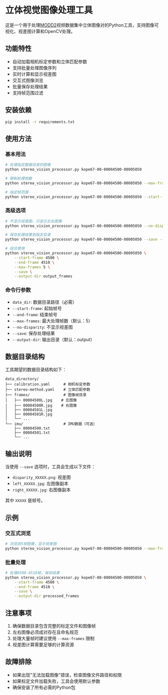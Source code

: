 # 立体视觉图像处理工具

这是一个用于处理[MODD2](https://box.vicos.si/borja/viamaro/index.html)视频数据集中立体图像对的Python工具，支持图像可视化、视差图计算和OpenCV处理。

## 功能特性

- 自动加载相机标定参数和立体匹配参数
- 支持批量处理图像序列
- 实时计算和显示视差图
- 交互式图像浏览
- 批量保存处理结果
- 支持帧范围过滤

## 安装依赖

```bash
pip install -r requirements.txt
```

## 使用方法

### 基本用法

```bash
# 处理指定数据目录的图像
python stereo_vision_processor.py kope67-00-00004500-00005050

# 限制处理帧数
python stereo_vision_processor.py kope67-00-00004500-00005050 --max-frames 3

# 指定帧范围
python stereo_vision_processor.py kope67-00-00004500-00005050 --start-frame 4500 --end-frame 4510
```

### 高级选项

```bash
# 不显示视差图，只显示左右图像
python stereo_vision_processor.py kope67-00-00004500-00005050 --no-disparity

# 保存处理结果到指定目录
python stereo_vision_processor.py kope67-00-00004500-00005050 --save --output-dir results

# 组合使用
python stereo_vision_processor.py kope67-00-00004500-00005050 \
    --start-frame 4500 \
    --end-frame 4510 \
    --max-frames 5 \
    --save \
    --output-dir output_frames
```

### 命令行参数

- `data_dir`: 数据目录路径（必需）
- `--start-frame`: 起始帧号
- `--end-frame`: 结束帧号
- `--max-frames`: 最大处理帧数（默认：5）
- `--no-disparity`: 不显示视差图
- `--save`: 保存处理结果
- `--output-dir`: 输出目录（默认：output）

## 数据目录结构

工具期望的数据目录结构如下：

```
data_directory/
├── calibration.yaml      # 相机标定参数
├── stereo-method.yaml    # 立体匹配参数
├── frames/               # 图像帧目录
│   ├── 00004500L.jpg    # 左图像
│   ├── 00004500R.jpg    # 右图像
│   ├── 00004501L.jpg
│   ├── 00004501R.jpg
│   └── ...
└── imu/                  # IMU数据（可选）
    ├── 00004500.txt
    ├── 00004501.txt
    └── ...
```

## 输出说明

当使用 `--save` 选项时，工具会生成以下文件：

- `disparity_XXXXX.png`: 视差图
- `left_XXXXX.jpg`: 左图像副本
- `right_XXXXX.jpg`: 右图像副本

其中 `XXXXX` 是帧号。

## 示例

### 交互式浏览

```bash
# 浏览前5帧图像，显示视差图
python stereo_vision_processor.py kope67-00-00004500-00005050 --max-frames 5
```

### 批量处理

```bash
# 处理4500-4510帧，保存结果
python stereo_vision_processor.py kope67-00-00004500-00005050 \
    --start-frame 4500 \
    --end-frame 4510 \
    --save \
    --output-dir processed_frames
```

## 注意事项

1. 确保数据目录包含完整的标定文件和图像帧
2. 左右图像必须成对存在且命名规范
3. 处理大量帧时建议使用 `--max-frames` 限制
4. 视差图计算需要足够的计算资源

## 故障排除

- 如果出现"无法加载图像"错误，检查图像文件路径和权限
- 如果标定文件加载失败，工具会使用默认参数
- 确保安装了所有必需的Python包
